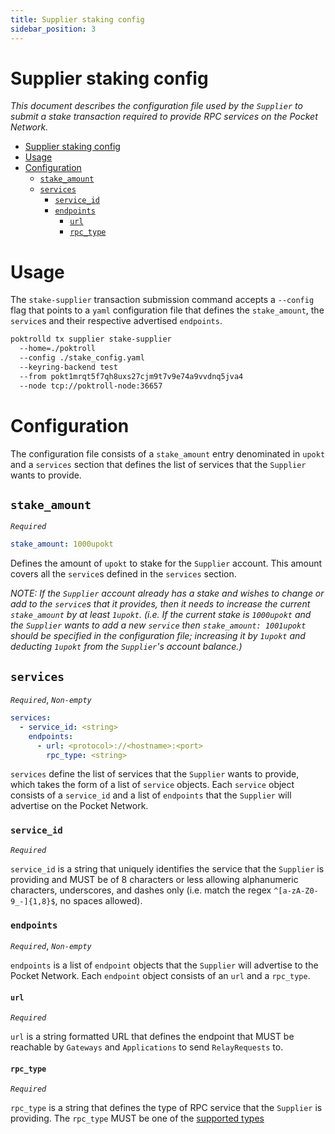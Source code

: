 ```yaml
---
title: Supplier staking config
sidebar_position: 3
---
```


# Supplier staking config

_This document describes the configuration file used by the `Supplier` to submit
a stake transaction required to provide RPC services on the Pocket Network._

- [Supplier staking config](#supplier-staking-config)
- [Usage](#usage)
- [Configuration](#configuration)
  - [`stake_amount`](#stake_amount)
  - [`services`](#services)
    - [`service_id`](#service_id)
    - [`endpoints`](#endpoints)
      - [`url`](#url)
      - [`rpc_type`](#rpc_type)

# Usage

The `stake-supplier` transaction submission command accepts a `--config` flag
that points to a `yaml` configuration file that defines the `stake_amount`,
the `service`s and their respective advertised `endpoints`.

```bash
poktrolld tx supplier stake-supplier
  --home=./poktroll
  --config ./stake_config.yaml
  --keyring-backend test
  --from pokt1mrqt5f7qh8uxs27cjm9t7v9e74a9vvdnq5jva4
  --node tcp://poktroll-node:36657
```

# Configuration

The configuration file consists of a `stake_amount` entry denominated in `upokt`
and a `services` section that defines the list of services that the `Supplier`
wants to provide.

## `stake_amount`
_`Required`_

```yaml
stake_amount: 1000upokt
```

Defines the amount of `upokt` to stake for the `Supplier` account. This amount
covers all the `service`s defined in the `services` section.

_NOTE: If the `Supplier` account already has a stake and wishes to change or add
to the `service`s that it provides, then it needs to increase the current
`stake_amount` by at least `1upokt`.
(i.e. If the current stake is `1000upokt` and the `Supplier` wants to add a new
`service` then `stake_amount: 1001upokt` should be specified in the configuration
file; increasing it by `1upokt` and deducting `1upokt` from the `Supplier`'s
account balance.)_

## `services`
_`Required`_, _`Non-empty`_

```yaml
services:
  - service_id: <string>
    endpoints:
      - url: <protocol>://<hostname>:<port>
        rpc_type: <string>
```

`services` define the list of services that the `Supplier` wants to provide,
which takes the form of a list of `service` objects. Each `service` object
consists of a `service_id` and a list of `endpoints` that the `Supplier` will
advertise on the Pocket Network.

### `service_id`
_`Required`_

`service_id` is a string that uniquely identifies the service that the `Supplier`
is providing and MUST be of 8 characters or less allowing alphanumeric characters,
underscores, and dashes only (i.e. match the regex `^[a-zA-Z0-9_-]{1,8}$`, no spaces
allowed).

### `endpoints`
_`Required`_, _`Non-empty`_

`endpoints` is a list of `endpoint` objects that the `Supplier` will advertise
to the Pocket Network. Each `endpoint` object consists of an `url` and a `rpc_type`.

#### `url`
_`Required`_

`url` is a string formatted URL that defines the endpoint that MUST be reachable by
`Gateways` and `Applications` to send `RelayRequests` to.

#### `rpc_type`
_`Required`_

`rpc_type` is a string that defines the type of RPC service that the `Supplier`
is providing. The `rpc_type` MUST be one of the [supported types](https://github.com/pokt-network/poktroll/tree/main/pkg/relayer/config/types.go#L8)